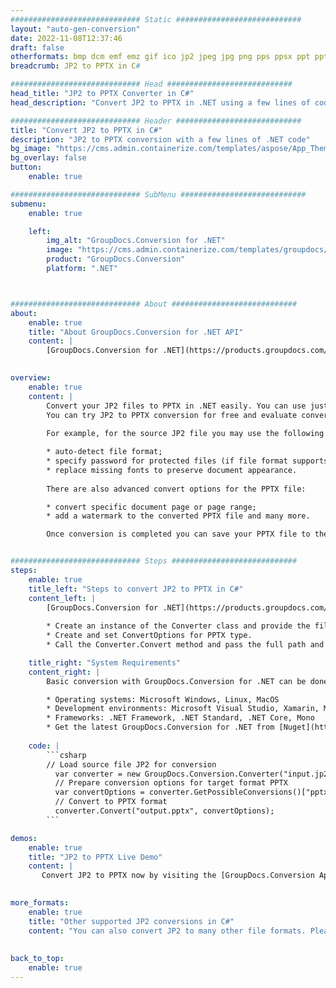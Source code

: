 ```yaml
---
############################# Static ############################
layout: "auto-gen-conversion"
date: 2022-11-08T12:37:46
draft: false
otherformats: bmp dcm emf emz gif ico jp2 jpeg jpg png pps ppsx ppt pptx psb psd svg svgz tga tif tiff webp wmf wmz
breadcrumb: JP2 to PPTX in C#

############################# Head ############################
head_title: "JP2 to PPTX Converter in C#"
head_description: "Convert JP2 to PPTX in .NET using a few lines of code. Use the GroupDocs Document Conversion API to convert over 160 file formats."

############################# Header ############################
title: "Convert JP2 to PPTX in C#"
description: "JP2 to PPTX conversion with a few lines of .NET code"
bg_image: "https://cms.admin.containerize.com/templates/aspose/App_Themes/V3/images/bg/header1.png"
bg_overlay: false
button:
    enable: true

############################# SubMenu ############################
submenu:
    enable: true

    left:
        img_alt: "GroupDocs.Conversion for .NET"
        image: "https://cms.admin.containerize.com/templates/groupdocs/images/product-logos/90x90-noborder/groupdocs-conversion-net.png"
        product: "GroupDocs.Conversion"
        platform: ".NET"



############################# About ############################
about:
    enable: true
    title: "About GroupDocs.Conversion for .NET API"
    content: |
        [GroupDocs.Conversion for .NET](https://products.groupdocs.com/conversion/net/) can be used to convert Microsoft Word, Excel, PowerPoint, PDF, Visio and other formats. GroupDocs.Conversion is a standalone API that is suitable for back-end and internal systems where high performance is required. It does not depend on any software such as Microsoft or Open Office.
    

overview:
    enable: true
    content: |
        Convert your JP2 files to PPTX in .NET easily. You can use just a couple of C# code lines in any platform of your choice like - Windows, Linux, macOS.
        You can try JP2 to PPTX conversion for free and evaluate conversion results quality.  Along with simple file conversion scenarios you can try more advanced options for loading source JP2 file and for saving output PPTX result. 
        
        For example, for the source JP2 file you may use the following load options:

        * auto-detect file format;
        * specify password for protected files (if file format supports it);
        * replace missing fonts to preserve document appearance.
        
        There are also advanced convert options for the PPTX file:

        * convert specific document page or page range;
        * add a watermark to the converted PPTX file and many more.

        Once conversion is completed you can save your PPTX file to the local file path or any third-party storage like FTP, Amazon S3, Google Drive, Dropbox etc. Please note - to convert JP2 to PPTX there is no need for any additional software installed - like MS Office, Open Office, Adobe Acrobat Reader etc.


############################# Steps ############################
steps:
    enable: true
    title_left: "Steps to convert JP2 to PPTX in C#"
    content_left: |
        [GroupDocs.Conversion for .NET](https://products.groupdocs.com/conversion/net/) makes it easy for developers to convert a JP2 file to PPTX with a few lines of code.
        
        * Create an instance of the Converter class and provide the file JP2 with the full path
        * Create and set ConvertOptions for PPTX type.
        * Call the Converter.Convert method and pass the full path and format (PPTX) as a parameter

    title_right: "System Requirements"
    content_right: |
        Basic conversion with GroupDocs.Conversion for .NET can be done in just a few simple steps. Our APIs are supported on all major platforms and operating systems. Before executing the code below, make sure you have the following prerequisites installed on your system.

        * Operating systems: Microsoft Windows, Linux, MacOS
        * Development environments: Microsoft Visual Studio, Xamarin, MonoDevelop
        * Frameworks: .NET Framework, .NET Standard, .NET Core, Mono
        * Get the latest GroupDocs.Conversion for .NET from [Nuget](https://www.nuget.org/packages/groupdocs.conversion)
         
    code: |
        ```csharp    
        // Load source file JP2 for conversion
          var converter = new GroupDocs.Conversion.Converter("input.jp2");
          // Prepare conversion options for target format PPTX
          var convertOptions = converter.GetPossibleConversions()["pptx"].ConvertOptions;
          // Convert to PPTX format
          converter.Convert("output.pptx", convertOptions);
        ```

demos:
    enable: true
    title: "JP2 to PPTX Live Demo"
    content: |
       Convert JP2 to PPTX now by visiting the [GroupDocs.Conversion App](https://products.groupdocs.app/conversion/family) website. Online demo has the following advantages
          

more_formats:
    enable: true
    title: "Other supported JP2 conversions in C#"
    content: "You can also convert JP2 to many other file formats. Please see the list below."
       
       
back_to_top:
    enable: true
---
```

